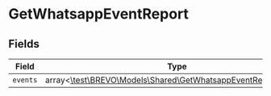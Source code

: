# GetWhatsappEventReport


## Fields

| Field                                                                                                                | Type                                                                                                                 | Required                                                                                                             | Description                                                                                                          |
| -------------------------------------------------------------------------------------------------------------------- | -------------------------------------------------------------------------------------------------------------------- | -------------------------------------------------------------------------------------------------------------------- | -------------------------------------------------------------------------------------------------------------------- |
| `events`                                                                                                             | array<[\test\BREVO\Models\Shared\GetWhatsappEventReportEvents](../../models/shared/GetWhatsappEventReportEvents.md)> | :heavy_minus_sign:                                                                                                   | N/A                                                                                                                  |